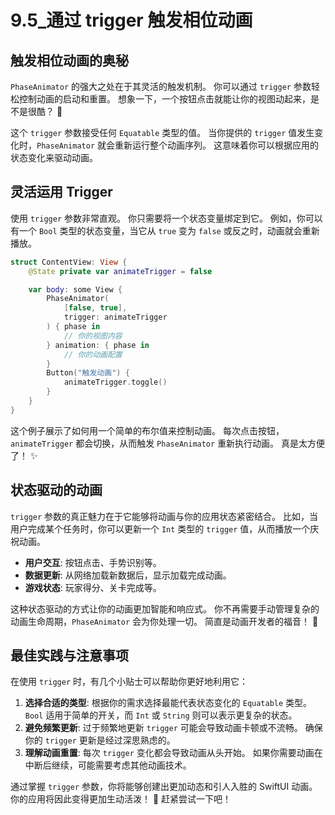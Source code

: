﻿# 9.5_通过 trigger 触发相位动画

## 触发相位动画的奥秘

`PhaseAnimator` 的强大之处在于其灵活的触发机制。 你可以通过 `trigger` 参数轻松控制动画的启动和重置。 想象一下，一个按钮点击就能让你的视图动起来，是不是很酷？ 🚀

这个 `trigger` 参数接受任何 `Equatable` 类型的值。 当你提供的 `trigger` 值发生变化时，`PhaseAnimator` 就会重新运行整个动画序列。 这意味着你可以根据应用的状态变化来驱动动画。

## 灵活运用 Trigger

使用 `trigger` 参数非常直观。 你只需要将一个状态变量绑定到它。 例如，你可以有一个 `Bool` 类型的状态变量，当它从 `true` 变为 `false` 或反之时，动画就会重新播放。

```swift
struct ContentView: View {
    @State private var animateTrigger = false

    var body: some View {
        PhaseAnimator(
            [false, true],
            trigger: animateTrigger
        ) { phase in
            // 你的视图内容
        } animation: { phase in
            // 你的动画配置
        }
        Button("触发动画") {
            animateTrigger.toggle()
        }
    }
}
```

这个例子展示了如何用一个简单的布尔值来控制动画。 每次点击按钮，`animateTrigger` 都会切换，从而触发 `PhaseAnimator` 重新执行动画。 真是太方便了！ ✨

## 状态驱动的动画

`trigger` 参数的真正魅力在于它能够将动画与你的应用状态紧密结合。 比如，当用户完成某个任务时，你可以更新一个 `Int` 类型的 `trigger` 值，从而播放一个庆祝动画。

*   **用户交互**: 按钮点击、手势识别等。
*   **数据更新**: 从网络加载新数据后，显示加载完成动画。
*   **游戏状态**: 玩家得分、关卡完成等。

这种状态驱动的方式让你的动画更加智能和响应式。 你不再需要手动管理复杂的动画生命周期，`PhaseAnimator` 会为你处理一切。 简直是动画开发者的福音！ 🥳

## 最佳实践与注意事项

在使用 `trigger` 时，有几个小贴士可以帮助你更好地利用它：

1.  **选择合适的类型**: 根据你的需求选择最能代表状态变化的 `Equatable` 类型。 `Bool` 适用于简单的开关，而 `Int` 或 `String` 则可以表示更复杂的状态。
2.  **避免频繁更新**: 过于频繁地更新 `trigger` 可能会导致动画卡顿或不流畅。 确保你的 `trigger` 更新是经过深思熟虑的。
3.  **理解动画重置**: 每次 `trigger` 变化都会导致动画从头开始。 如果你需要动画在中断后继续，可能需要考虑其他动画技术。

通过掌握 `trigger` 参数，你将能够创建出更加动态和引人入胜的 SwiftUI 动画。 你的应用将因此变得更加生动活泼！ 🚀 赶紧尝试一下吧！


